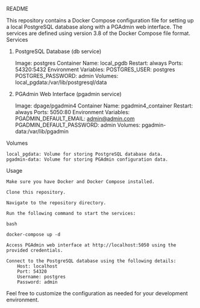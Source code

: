 README

This repository contains a Docker Compose configuration file for setting up a local PostgreSQL database along with a PGAdmin web interface. The services are defined using version 3.8 of the Docker Compose file format.
Services
1. PostgreSQL Database (db service)

    Image: postgres
    Container Name: local_pgdb
    Restart: always
    Ports: 54320:5432
    Environment Variables:
        POSTGRES_USER: postgres
        POSTGRES_PASSWORD: admin
    Volumes:
        local_pgdata:/var/lib/postgresql/data

2. PGAdmin Web Interface (pgadmin service)

    Image: dpage/pgadmin4
    Container Name: pgadmin4_container
    Restart: always
    Ports: 5050:80
    Environment Variables:
        PGADMIN_DEFAULT_EMAIL: admin@admin.com
        PGADMIN_DEFAULT_PASSWORD: admin
    Volumes:
        pgadmin-data:/var/lib/pgadmin

Volumes

    local_pgdata: Volume for storing PostgreSQL database data.
    pgadmin-data: Volume for storing PGAdmin configuration data.

Usage

    Make sure you have Docker and Docker Compose installed.

    Clone this repository.

    Navigate to the repository directory.

    Run the following command to start the services:

    bash

    docker-compose up -d

    Access PGAdmin web interface at http://localhost:5050 using the provided credentials.

    Connect to the PostgreSQL database using the following details:
        Host: localhost
        Port: 54320
        Username: postgres
        Password: admin

Feel free to customize the configuration as needed for your development environment.
